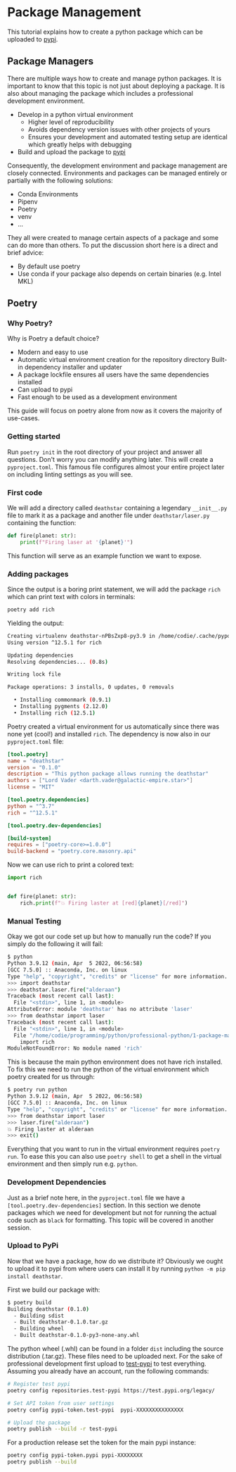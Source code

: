 
# Package Management

This tutorial explains how to create a python package which can be uploaded to
[pypi].

## Package Managers

There are multiple ways how to create and manage python packages.
It is important to know that this topic is not just about deploying a package.
It is also about managing the package which includes a professional
development environment.

- Develop in a python virtual environment
  - Higher level of reproducibility
  - Avoids dependency version issues with other projects of yours
  - Ensures your development and automated testing setup are identical which
    greatly helps with debugging
- Build and upload the package to [pypi]

Consequently, the development environment and package management are closely
connected.
Environments and packages can be managed entirely or partially with the
following solutions:

- Conda Environments
- Pipenv
- Poetry
- venv
- ...

They all were created to manage certain aspects of a package and some can do
more than others. To put the discussion short here is a direct and brief advice:

- By default use poetry
- Use conda if your package also depends on certain binaries (e.g. Intel MKL)

## Poetry

### Why Poetry?

Why is Poetry a default choice?

- Modern and easy to use
- Automatic virtual environment creation for the repository directory
Built-in dependency installer and updater
- A package lockfile ensures all users have the same dependencies installed
- Can upload to pypi
- Fast enough to be used as a development environment

This guide will focus on poetry alone from now as it covers the majority of
use-cases.

### Getting started

Run `poetry init` in the root directory of your project and answer
all questions.
Don't worry you can modify anything later.
This will create a `pyproject.toml`.
This famous file configures almost your entire project later on
including linting settings as you will see.

### First code

We will add a directory called `deathstar` containing a legendary
`__init__.py` file to mark it as a package and another file
under `deathstar/laser.py` containing the function:

```python
def fire(planet: str):
    print(f"Firing laser at '{planet}'")
```

This function will serve as an example function we want to expose.

### Adding packages

Since the output is a boring print statement, we will add the
package `rich` which can print text with colors in terminals:

```python
poetry add rich
```

Yielding the output:

```bash
Creating virtualenv deathstar-nPBsZxp8-py3.9 in /home/codie/.cache/pypoetry/virtualenvs
Using version ^12.5.1 for rich

Updating dependencies
Resolving dependencies... (0.8s)

Writing lock file

Package operations: 3 installs, 0 updates, 0 removals

  • Installing commonmark (0.9.1)
  • Installing pygments (2.12.0)
  • Installing rich (12.5.1)

```

Poetry created a virtual environment for us automatically since there
was none yet (cool!) and installed `rich`.
The dependency is now also in our `pyproject.toml` file:

```toml
[tool.poetry]
name = "deathstar"
version = "0.1.0"
description = "This python package allows running the deathstar"
authors = ["Lord Vader <darth.vader@galactic-empire.star>"]
license = "MIT"

[tool.poetry.dependencies]
python = "^3.7"
rich = "^12.5.1"

[tool.poetry.dev-dependencies]

[build-system]
requires = ["poetry-core>=1.0.0"]
build-backend = "poetry.core.masonry.api"
```

Now we can use rich to print a colored text:

```python
import rich


def fire(planet: str):
    rich.print(f"💥 Firing laster at [red]{planet}[/red]")
```

### Manual Testing

Okay we got our code set up but how to manually run the code?
If you simply do the following it will fail:

```bash
$ python
Python 3.9.12 (main, Apr  5 2022, 06:56:58) 
[GCC 7.5.0] :: Anaconda, Inc. on linux
Type "help", "copyright", "credits" or "license" for more information.
>>> import deathstar
>>> deathstar.laser.fire("alderaan")
Traceback (most recent call last):
  File "<stdin>", line 1, in <module>
AttributeError: module 'deathstar' has no attribute 'laser'
>>> from deathstar import laser
Traceback (most recent call last):
  File "<stdin>", line 1, in <module>
  File "/home/codie/programming/python/professional-python/1-package-management/deathstar/laser.py", line 1, in <module>
    import rich
ModuleNotFoundError: No module named 'rich'
```

This is because the main python environment does not have rich installed.
To fix this we need to run the python of the virtual environment
which poetry created for us through:

```bash
$ poetry run python
Python 3.9.12 (main, Apr  5 2022, 06:56:58) 
[GCC 7.5.0] :: Anaconda, Inc. on linux
Type "help", "copyright", "credits" or "license" for more information.
>>> from deathstar import laser
>>> laser.fire("alderaan")
💥 Firing laster at alderaan
>>> exit()
```

Everything that you want to run in the virtual environment requires
`poetry run`.
To ease this you can also use `poetry shell` to get a shell in the
virtual environment and then simply run e.g. `python`.

### Development Dependencies

Just as a brief note here, in the `pyproject.toml` file we have a
`[tool.poetry.dev-dependencies]` section.
In this section we denote packages which we need for development
but not for running the actual code such as `black` for formatting.
This topic will be covered in another session.

### Upload to PyPi

Now that we have a package, how do we distribute it?
Obviously we ought to upload it to pypi from where users can
install it by running `python -m pip install deathstar`.

First we build our package with:

```bash
$ poetry build
Building deathstar (0.1.0)
  - Building sdist
  - Built deathstar-0.1.0.tar.gz
  - Building wheel
  - Built deathstar-0.1.0-py3-none-any.whl
```

The python wheel (.whl) can be found in a folder `dist`
including the source distribution (.tar.gz).
These files need to be uploaded next.
For the sake of professional development first upload to
[test-pypi](https://test.pypi.org/) to test everything.
Assuming you already have an account, run the following
commands:

```bash
# Register test pypi
poetry config repositories.test-pypi https://test.pypi.org/legacy/

# Set API token from user settings
poetry config pypi-token.test-pypi  pypi-XXXXXXXXXXXXXXX

# Upload the package
poetry publish --build -r test-pypi
```

For a production release set the token for the main pypi instance:

```bash
poetry config pypi-token.pypi pypi-XXXXXXXX
poetry publish --build
```

[pipenv]: https://github.com/pypa/pipenv
[pypi]: https://pypi.org/
[conda]: https://conda.io/
